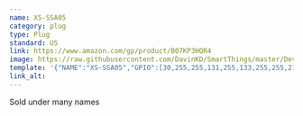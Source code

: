 ```yaml
---
name: XS-SSA05 
category: plug
type: Plug
standard: US
link: https://www.amazon.com/gp/product/B07KP3HQR4
image: https://raw.githubusercontent.com/DavinKD/SmartThings/master/DeviceImages/XS-SSA05.jpg
template: '{"NAME":"XS-SSA05","GPIO":[30,255,255,131,255,133,255,255,21,17,132,31,255],"FLAG":1,"BASE":18}' 
link_alt: 
---
```



Sold under many names





